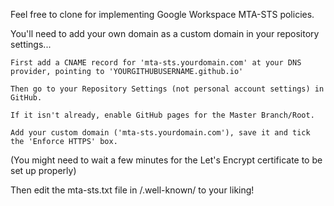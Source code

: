 Feel free to clone for implementing Google Workspace MTA-STS policies.

You'll need to add your own domain as a custom domain in your repository settings...

    First add a CNAME record for 'mta-sts.yourdomain.com' at your DNS provider, pointing to 'YOURGITHUBUSERNAME.github.io'

    Then go to your Repository Settings (not personal account settings) in GitHub.

    If it isn't already, enable GitHub pages for the Master Branch/Root.

    Add your custom domain ('mta-sts.yourdomain.com'), save it and tick the 'Enforce HTTPS' box.

(You might need to wait a few minutes for the Let's Encrypt certificate to be set up properly)

Then edit the mta-sts.txt file in /.well-known/ to your liking!
